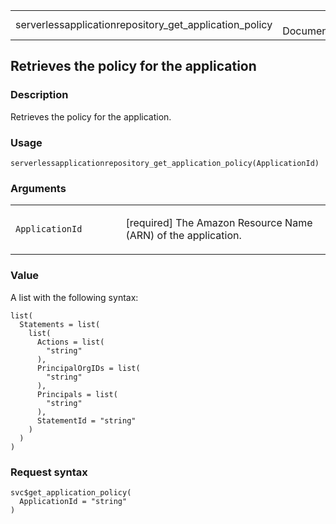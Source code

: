 <table style="width: 100%;">
<tbody>
<tr class="odd">
<td>serverlessapplicationrepository_get_application_policy</td>
<td style="text-align: right;">R Documentation</td>
</tr>
</tbody>
</table>

## Retrieves the policy for the application

### Description

Retrieves the policy for the application.

### Usage

    serverlessapplicationrepository_get_application_policy(ApplicationId)

### Arguments

<table>
<colgroup>
<col style="width: 35%" />
<col style="width: 65%" />
</colgroup>
<tbody>
<tr class="odd">
<td><code
id="serverlessapplicationrepository_get_application_policy_:_ApplicationId">ApplicationId</code></td>
<td><p>[required] The Amazon Resource Name (ARN) of the
application.</p></td>
</tr>
</tbody>
</table>

### Value

A list with the following syntax:

    list(
      Statements = list(
        list(
          Actions = list(
            "string"
          ),
          PrincipalOrgIDs = list(
            "string"
          ),
          Principals = list(
            "string"
          ),
          StatementId = "string"
        )
      )
    )

### Request syntax

    svc$get_application_policy(
      ApplicationId = "string"
    )

